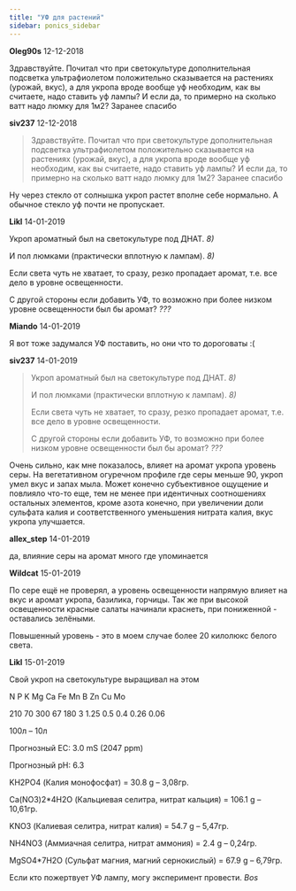 ```yaml
---
title: "УФ для растений"
sidebar: ponics_sidebar
---
```


**Oleg90s** 12-12-2018

Здравствуйте. Почитал что при светокультуре дополнительная подсветка ультрафиолетом положительно сказывается на растениях (урожай, вкус), а для укропа вроде вообще уф необходим, как вы считаете, надо ставить уф лампы? И если да, то примерно на сколько ватт надо люмку для 1м2? Заранее спасибо


**siv237** 12-12-2018

> Здравствуйте. Почитал что при светокультуре дополнительная подсветка ультрафиолетом положительно сказывается на растениях (урожай, вкус), а для укропа вроде вообще уф необходим, как вы считаете, надо ставить уф лампы? И если да, то примерно на сколько ватт надо люмку для 1м2? Заранее спасибо

Ну через стекло от солнышка укроп растет вполне себе нормально. А обычное стекло уф почти не пропускает.


**Likl** 14-01-2019

Укроп ароматный был на светокультуре под ДНАТ. *8)*

И пол люмками (практически вплотную к лампам). *8)*

Если света чуть не хватает, то сразу, резко пропадает аромат, т.е. все дело в уровне освещенности.

С другой стороны если добавить УФ, то возможно при более низком уровне освещенности был бы аромат? *???*


**Miando** 14-01-2019

Я вот тоже задумался УФ поставить, но они что то дороговаты :(


**siv237** 14-01-2019

> Укроп ароматный был на светокультуре под ДНАТ. *8)*
> 
> И пол люмками (практически вплотную к лампам). *8)*
> 
> Если света чуть не хватает, то сразу, резко пропадает аромат, т.е. все дело в уровне освещенности.
> 
> С другой стороны если добавить УФ, то возможно при более низком уровне освещенности был бы аромат? *???*

Очень сильно, как мне показалось, влияет на аромат укропа уровень серы. На вегетативном огуречном профиле где серы меньше 90, укроп умел вкус и запах мыла. Может конечно субъективное ощущение и повлияло что-то еще, тем не менее при идентичных соотношениях остальных элементов, кроме азота конечно, при увеличении доли сульфата калия и соответственного уменьшения нитрата калия, вкус укропа улучшается.


**allex_step** 14-01-2019

да, влияние серы на аромат много где упоминается


**Wildcat** 15-01-2019

По сере ещё не проверял, а уровень освещенности напрямую влияет на вкус и аромат укропа, базилика, горчицы. Так же при высокой освещенности красные салаты начинали краснеть, при пониженной - оставались зелёными.

Повышенный уровень - это в моем случае более 20 килолюкс белого света.


**Likl** 15-01-2019

Свой укроп на светокультуре выращивал на этом

N	P	K	Mg	Ca	Fe	Mn	B	Zn	Cu	Mo

210	70	300	67	180	3	1.25	0.5	0.4	0.26	0.06

100л – 10л

Прогнозный EC: 3.0 mS (2047 ppm) 

Прогнозный pH: 6.3

KH2PO4 (Калия монофосфат) = 30.8 g – 3,08гр.

Ca(NO3)2*4H2O (Кальциевая селитра, нитрат кальция) = 106.1 g – 10,61гр.

KNO3 (Калиевая селитра, нитрат калия) = 54.7 g – 5,47гр.

NH4NO3 (Аммиачная селитра, нитрат аммония) = 2.4 g – 0,24гр.

MgSO4*7H2O (Сульфат магния, магний сернокислый) = 67.9 g – 6,79гр.

Если кто пожертвует УФ лампу, могу эксперимент провести. *Bos*


